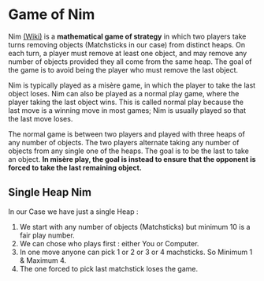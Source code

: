
# Game of Nim

Nim [(Wiki)](https://en.wikipedia.org/wiki/Nim) is a **mathematical game of strategy** in which two players take turns removing objects (Matchsticks in our case)
from distinct heaps. On each turn, a player must remove at least one object, and may remove any number of objects
provided they all come from the same heap. The goal of the game is to avoid being the player who must remove the
last object.

Nim is typically played as a misère game, in which the player to take the last object loses. Nim can also be
played as a normal play game, where the player taking the last object wins. This is called normal play because
the last move is a winning move in most games; Nim is usually played so that the last move loses.

The normal game is between two players and played with three heaps of any number of objects. The two players
alternate taking any number of objects from any single one of the heaps. The goal is to be the last to take an
object. **In misère play, the goal is instead to ensure that the opponent is forced to take the last remaining object.**

## Single Heap Nim

In our Case we have just a single Heap :

  1. We start with any number of objects (Matchsticks) but minimum 10 is a fair play number.
  2. We can chose who plays first : either You or Computer.
  3. In one move anyone can pick 1 or 2 or 3 or 4 machsticks. So Minimum 1 & Maximum 4.
  4. The one forced to pick last matchstick loses the game.
